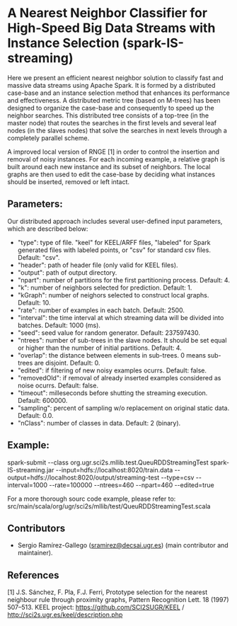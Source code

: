 A Nearest Neighbor Classifier for High-Speed Big Data Streams with Instance Selection (spark-IS-streaming)
==========================================================

Here we present an efficient nearest neighbor solution to classify fast and massive data streams using Apache Spark. 
It is formed by a distributed case-base and an instance selection method that enhances its performance and effectiveness. 
A distributed metric tree (based on M-trees) has been designed to organize the case-base and consequently to speed up the
neighbor searches. This distributed tree consists of a top-tree (in the master node) that routes the searches in the first levels
and several leaf nodes (in the slaves nodes) that solve the searches in next levels through a completely parallel scheme.

A improved local version of RNGE [1] in order to control the insertion and removal of noisy instances.
For each incoming example, a relative graph is built around each new instance and its subset of neighbors. 
The local graphs are then used to edit the case-base by deciding what instances should be inserted, removed or left intact.

## Parameters:

Our distributed approach includes several user-defined input parameters, which are described below:

* "type": type of file. "keel" for KEEL/ARFF files, "labeled" for Spark generated files with labeled points, or "csv" for standard csv files.
Default: "csv".
* "header": path of header file (only valid for KEEL files). 
* "output": path of output directory.
* "npart": number of partitions for the first partitioning process. Default: 4.
* "k": number of neighbors selected for prediction. Default: 1.
* "kGraph": number of neighors selected to construct local graphs. Default: 10.
* "rate": number of examples in each batch. Default: 2500.
* "interval": the time interval at which streaming data will be divided into batches. Default: 1000 (ms).
* "seed": seed value for random generator. Default: 237597430.
* "ntrees": number of sub-trees in the slave nodes. It should be set equal or higher than the number of initial partitions. Default: 4.
* "overlap": the distance between elements in sub-trees. 0 means sub-trees are disjoint. Default: 0.
* "edited": if filtering of new noisy examples ocurrs. Default: false.
* "removedOld": if removal of already inserted examples considered as noise ocurrs. Default: false.
* "timeout": milleseconds before shutting the streaming execution. Default: 600000.
* "sampling": percent of sampling w/o replacement on original static data. Default: 0.0.
* "nClass": number of classes in data. Default: 2 (binary).

## Example: 

spark-submit --class org.ugr.sci2s.mllib.test.QueuRDDStreamingTest spark-IS-streaming.jar 
--input=hdfs://localhost:8020/train.data --output=hdfs://localhost:8020/output/streaming-test 
--type=csv --interval=1000 --rate=100000 --ntrees=460 --npart=460 --edited=true

For a more thorough sourc code example, please refer to: 
src/main/scala/org/ugr/sci2s/mllib/test/QueuRDDStreamingTest.scala
  
## Contributors

- Sergio Ramírez-Gallego (sramirez@decsai.ugr.es) (main contributor and maintainer).

## References

[1] J.S. Sánchez, F. Pla, F.J. Ferri, Prototype selection for the nearest neighbour rule
through proximity graphs, Pattern Recognition Lett. 18 (1997) 507–513.
KEEL project: https://github.com/SCI2SUGR/KEEL / http://sci2s.ugr.es/keel/description.php
